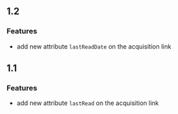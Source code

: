 ## 1.2

### Features
- add new attribute `lastReadDate` on the acquisition link

## 1.1

### Features
- add new attribute `lastRead` on the acquisition link
